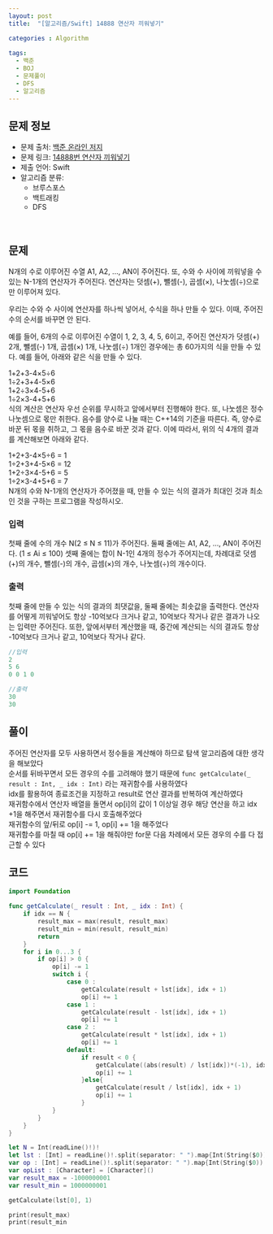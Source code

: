 ```yaml
---
layout: post
title:  "[알고리즘/Swift] 14888 연산자 끼워넣기"

categories : Algorithm
  
tags:
  - 백준
  - BOJ
  - 문제풀이
  - DFS
  - 알고리즘
---
```


## 문제 정보
 - 문제 출처: [백준 온라인 저지](http://boj.kr/)
 - 문제 링크: [14888번 연산자 끼워넣기](https://www.acmicpc.net/problem/14888)
 - 제출 언어: Swift
 - 알고리즘 분류: 
    - 브루스포스
    - 백트래킹
    - DFS

 <br>

## 문제
N개의 수로 이루어진 수열 A1, A2, ..., AN이 주어진다. 또, 수와 수 사이에 끼워넣을 수 있는 N-1개의 연산자가 주어진다. 연산자는 덧셈(+), 뺄셈(-), 곱셈(×), 나눗셈(÷)으로만 이루어져 있다.

우리는 수와 수 사이에 연산자를 하나씩 넣어서, 수식을 하나 만들 수 있다. 이때, 주어진 수의 순서를 바꾸면 안 된다.

예를 들어, 6개의 수로 이루어진 수열이 1, 2, 3, 4, 5, 6이고, 주어진 연산자가 덧셈(+) 2개, 뺄셈(-) 1개, 곱셈(×) 1개, 나눗셈(÷) 1개인 경우에는 총 60가지의 식을 만들 수 있다. 예를 들어, 아래와 같은 식을 만들 수 있다.

1+2+3-4×5÷6   
1÷2+3+4-5×6   
1+2÷3×4-5+6   
1÷2×3-4+5+6   
식의 계산은 연산자 우선 순위를 무시하고 앞에서부터 진행해야 한다. 또, 나눗셈은 정수 나눗셈으로 몫만 취한다. 음수를 양수로 나눌 때는 C++14의 기준을 따른다. 즉, 양수로 바꾼 뒤 몫을 취하고, 그 몫을 음수로 바꾼 것과 같다. 이에 따라서, 위의 식 4개의 결과를 계산해보면 아래와 같다.

1+2+3-4×5÷6 = 1   
1÷2+3+4-5×6 = 12   
1+2÷3×4-5+6 = 5   
1÷2×3-4+5+6 = 7   
N개의 수와 N-1개의 연산자가 주어졌을 때, 만들 수 있는 식의 결과가 최대인 것과 최소인 것을 구하는 프로그램을 작성하시오.

### 입력
첫째 줄에 수의 개수 N(2 ≤ N ≤ 11)가 주어진다. 둘째 줄에는 A1, A2, ..., AN이 주어진다. (1 ≤ Ai ≤ 100) 셋째 줄에는 합이 N-1인 4개의 정수가 주어지는데, 차례대로 덧셈(+)의 개수, 뺄셈(-)의 개수, 곱셈(×)의 개수, 나눗셈(÷)의 개수이다. 

### 출력
첫째 줄에 만들 수 있는 식의 결과의 최댓값을, 둘째 줄에는 최솟값을 출력한다. 연산자를 어떻게 끼워넣어도 항상 -10억보다 크거나 같고, 10억보다 작거나 같은 결과가 나오는 입력만 주어진다. 또한, 앞에서부터 계산했을 때, 중간에 계산되는 식의 결과도 항상 -10억보다 크거나 같고, 10억보다 작거나 같다.

```swift
//입력
2
5 6
0 0 1 0

//출력
30
30
```

## 풀이
주어진 연산자를 모두 사용하면서 정수들을 계산해야 하므로 탐색 알고리즘에 대한 생각을 해보았다    
순서를 뒤바꾸면서 모든 경우의 수를 고려해야 했기 때문에 `func getCalculate(_ result : Int, _ idx : Int)` 라는 재귀함수를 사용하였다    
idx를 활용하여 종료조건을 지정하고 result로 연산 결과를 반복하여 계산하였다    
재귀함수에서 연산자 배열을 돌면서 op[i]의 값이 1 이상일 경우 해당 연산을 하고 idx +1을 해주면서 재귀함수를 다시 호출해주었다    
재귀함수의 앞/뒤로 op[i] -= 1, op[i] += 1을 해주었다    
재귀함수를 마칠 때 op[i] += 1을 해줘야만 for문 다음 차례에서 모든 경우의 수를 다 접근할 수 있다   

## 코드

```swift
import Foundation

func getCalculate(_ result : Int, _ idx : Int) {
    if idx == N {
        result_max = max(result, result_max)
        result_min = min(result, result_min)
        return
    }
    for i in 0...3 {
        if op[i] > 0 {
            op[i] -= 1
            switch i {
                case 0 :
                    getCalculate(result + lst[idx], idx + 1)
                    op[i] += 1
                case 1 :
                    getCalculate(result - lst[idx], idx + 1)
                    op[i] += 1
                case 2 :
                    getCalculate(result * lst[idx], idx + 1)
                    op[i] += 1
                default:
                    if result < 0 {
                        getCalculate((abs(result) / lst[idx])*(-1), idx + 1)
                        op[i] += 1
                    }else{
                        getCalculate(result / lst[idx], idx + 1)
                        op[i] += 1
                    }
            }
        }
    }
}

let N = Int(readLine()!)!
let lst : [Int] = readLine()!.split(separator: " ").map{Int(String($0))!}
var op : [Int] = readLine()!.split(separator: " ").map{Int(String($0))!}
var opList : [Character] = [Character]()
var result_max = -1000000001
var result_min = 1000000001

getCalculate(lst[0], 1)

print(result_max)
print(result_min
```

